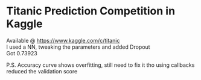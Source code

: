 # Titanic Prediction Competition in Kaggle
Available @ https://www.kaggle.com/c/titanic  
I used a NN, tweaking the parameters and added Dropout  
Got 0.73923  

P.S. Accuracy curve shows overfitting, still need to fix it
tho using callbacks reduced the validation score
